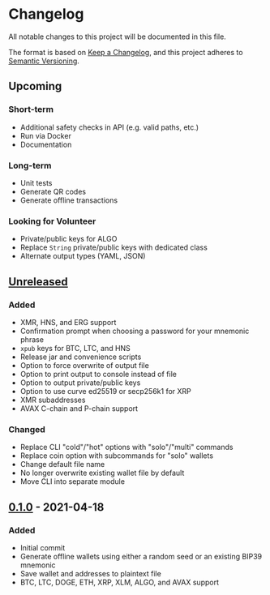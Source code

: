 # Changelog
All notable changes to this project will be documented in this file.

The format is based on [Keep a Changelog](https://keepachangelog.com/en/1.0.0/),
and this project adheres to [Semantic Versioning](https://semver.org/spec/v2.0.0.html).

## Upcoming
### Short-term
- Additional safety checks in API (e.g. valid paths, etc.)
- Run via Docker
- Documentation

### Long-term
- Unit tests
- Generate QR codes
- Generate offline transactions

### Looking for Volunteer
- Private/public keys for ALGO
- Replace `String` private/public keys with dedicated class
- Alternate output types (YAML, JSON)

## [Unreleased]
### Added
- XMR, HNS, and ERG support
- Confirmation prompt when choosing a password for your mnemonic phrase
- `xpub` keys for BTC, LTC, and HNS
- Release jar and convenience scripts
- Option to force overwrite of output file
- Option to print output to console instead of file
- Option to output private/public keys
- Option to use curve ed25519 or secp256k1 for XRP
- XMR subaddresses
- AVAX C-chain and P-chain support
### Changed
- Replace CLI "cold"/"hot" options with "solo"/"multi" commands
- Replace coin option with subcommands for "solo" wallets
- Change default file name
- No longer overwrite existing wallet file by default
- Move CLI into separate module

## [0.1.0] - 2021-04-18
### Added
- Initial commit
- Generate offline wallets using either a random seed or an existing BIP39 mnemonic
- Save wallet and addresses to plaintext file
- BTC, LTC, DOGE, ETH, XRP, XLM, ALGO, and AVAX support

[Unreleased]: https://github.com/ashelkovnykov/offline-wallet-generator/compare/v0.1.0...HEAD
[0.1.0]: https://github.com/ashelkovnykov/offline-wallet-generator/releases/tag/v0.1.0

